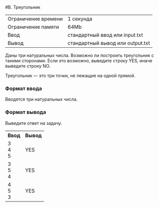 #B. Треугольник

<table>
   <tr>
    <td>Ограничение времени</td>
    <td>1 секунда</td>
   </tr>
   <tr>
    <td>Ограничение памяти</td>
    <td>64Mb</td>
  </tr>
   <tr>
    <td>Ввод</td>
    <td>стандартный ввод или input.txt</td>
  </tr>
   <tr>
    <td>Вывод</td>
    <td>стандартный вывод или output.txt</td>
  </tr>
 </table>

Даны три натуральных числа. Возможно ли построить треугольник с такими сторонами. Если это возможно, выведите строку YES, иначе выведите строку NO.

Треугольник — это три точки, не лежащие на одной прямой.

### Формат ввода

Вводятся три натуральных числа.

### Формат вывода

Выведите ответ на задачу.
<table>
   <tr>
    <th>Ввод</th>
    <th>Вывод</th>
   </tr>
   <tr>
    <td>
        3 <br>
        4 <br>
        5 <br>
    </td>
    <td>YES</td>
  </tr>
   <tr>
    <td>
        3 <br>
        5 <br>
        4 <br>
    </td>
    <td>YES</td>
  </tr>
  <tr>
    <td>
        4 <br>
        5 <br>
        3 <br>
    </td>
    <td>YES</td>
  </tr>
 </table>
 